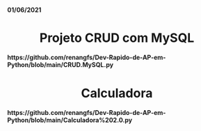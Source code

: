 #### 01/06/2021

<h1 align="center"> Projeto CRUD com MySQL </h1>
<h4>https://github.com/renangfs/Dev-Rapido-de-AP-em-Python/blob/main/CRUD.MySQL.py</h4>
<h1 align="center"> Calculadora </h1>
<h4>https://github.com/renangfs/Dev-Rapido-de-AP-em-Python/blob/main/Calculadora%202.0.py</h4>
